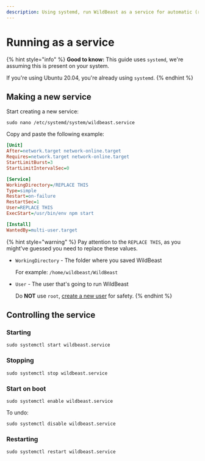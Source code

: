```yaml
---
description: Using systemd, run WildBeast as a service for automatic (re)starting
---
```


# Running as a service

{% hint style="info" %}
**Good to know:** This guide uses `systemd`, we're assuming this is present on your system.

If you're using Ubuntu 20.04, you're already using `systemd`.
{% endhint %}

## Making a new service

Start creating a new service:

```
sudo nano /etc/systemd/system/wildbeast.service
```

Copy and paste the following example:

```ini
[Unit]
After=network.target network-online.target
Requires=network.target network-online.target
StartLimitBurst=3
StartLimitIntervalSec=0

[Service]
WorkingDirectory=/REPLACE THIS
Type=simple
Restart=on-failure
RestartSec=1
User=REPLACE THIS
ExecStart=/usr/bin/env npm start

[Install]
WantedBy=multi-user.target
```

{% hint style="warning" %}
Pay attention to the `REPLACE THIS`, as you might've guessed you need to replace these values.

*   `WorkingDirectory` - The folder where you saved WildBeast

    For example: `/home/wildbeast/WildBeast`
*   `User` - The user that's going to run WildBeast

    Do **NOT** use `root`, [create a new user](https://www.digitalocean.com/community/tutorials/how-to-create-a-new-sudo-enabled-user-on-ubuntu-20-04-quickstart) for safety.
{% endhint %}

## Controlling the service

### Starting

```
sudo systemctl start wildbeast.service
```

### Stopping

```
sudo systemctl stop wildbeast.service
```

### Start on boot

```
sudo systemctl enable wildbeast.service
```

To undo:

```
sudo systemctl disable wildbeast.service
```

### Restarting

```
sudo systemctl restart wildbeast.service
```

